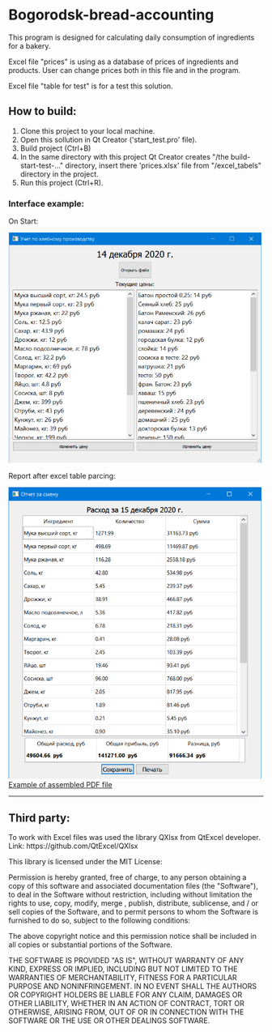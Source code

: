 # Bogorodsk-bread-accounting
This program is designed for calculating daily consumption of ingredients for a bakery.

Excel file "prices" is using as a database of prices of ingredients and products. 
User can change prices both in this file and in the program.

Excel file "table for test" is for a test this solution.

<h2>How to build:</h2>

1. Clone this project to your local machine.
2. Open this sollution in Qt Creator ('start_test.pro' file).
3. Build project (Ctrl+B)
4. In the same directory with this project Qt Creator creates "/the build-start-test-..." directory, insert there 'prices.xlsx' file from "/excel_tabels" directory in the project.
5. Run this project (Ctrl+R).

<h3>Interface example:</h3>
<p> On Start: </p>
<img src = "/images/on_start.png" width = "500">
<p> Report after excel table parcing: </p>
<img src = "/images/report.png" width ="500">
<a href="/report_example/Расход за 15 декабря 2020 г..pdf">Example of assembled PDF file</a>

<hr>

<h2>Third party:</h2>
To work with Excel files was used the library QXlsx from QtExcel developer. Link: https://github.com/QtExcel/QXlsx

This library is licensed under the MIT License:

Permission is hereby granted, free of charge, to any person obtaining a copy of this software and associated documentation files (the "Software"), to deal in the Software without restriction, including without limitation the rights to use, copy, modify, merge , publish, distribute, sublicense, and / or sell copies of the Software, and to permit persons to whom the Software is furnished to do so, subject to the following conditions:

The above copyright notice and this permission notice shall be included in all copies or substantial portions of the Software.

THE SOFTWARE IS PROVIDED "AS IS", WITHOUT WARRANTY OF ANY KIND, EXPRESS OR IMPLIED, INCLUDING BUT NOT LIMITED TO THE WARRANTIES OF MERCHANTABILITY, FITNESS FOR A PARTICULAR PURPOSE AND NONINFRINGEMENT. IN NO EVENT SHALL THE AUTHORS OR COPYRIGHT HOLDERS BE LIABLE FOR ANY CLAIM, DAMAGES OR OTHER LIABILITY, WHETHER IN AN ACTION OF CONTRACT, TORT OR OTHERWISE, ARISING FROM, OUT OF OR IN CONNECTION WITH THE SOFTWARE OR THE USE OR OTHER DEALINGS SOFTWARE.
